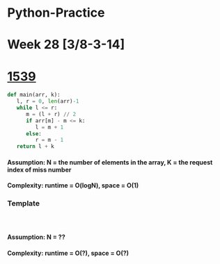 # Python-Practice

# Week 28 [3/8-3-14]

# [1539](https://leetcode.com/problems/kth-missing-positive-number/)
```python
def main(arr, k):
   l, r = 0, len(arr)-1
   while l <= r:
      m = (l + r) // 2
      if arr[m] - m <= k:
         l = m + 1
      else:
         r = m - 1
   return l + k
```
#### Assumption: N = the number of elements in the array, K = the request index of miss number
#### Complexity: runtime = O(logN), space = O(1)

### Template
# []()
```python
```
#### Assumption: N = ??
#### Complexity: runtime = O(?), space = O(?)
